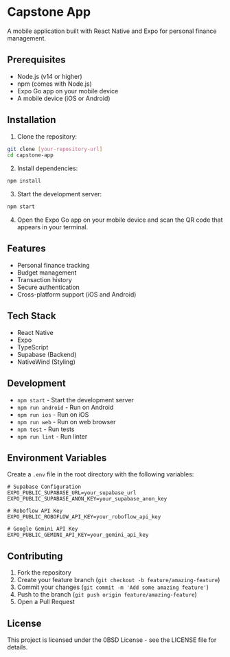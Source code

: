 # Capstone App

A mobile application built with React Native and Expo for personal finance management.

## Prerequisites

- Node.js (v14 or higher)
- npm (comes with Node.js)
- Expo Go app on your mobile device
- A mobile device (iOS or Android)

## Installation

1. Clone the repository:
```bash
git clone [your-repository-url]
cd capstone-app
```

2. Install dependencies:
```bash
npm install
```

3. Start the development server:
```bash
npm start
```

4. Open the Expo Go app on your mobile device and scan the QR code that appears in your terminal.

## Features

- Personal finance tracking
- Budget management
- Transaction history
- Secure authentication
- Cross-platform support (iOS and Android)

## Tech Stack

- React Native
- Expo
- TypeScript
- Supabase (Backend)
- NativeWind (Styling)

## Development

- `npm start` - Start the development server
- `npm run android` - Run on Android
- `npm run ios` - Run on iOS
- `npm run web` - Run on web browser
- `npm test` - Run tests
- `npm run lint` - Run linter

## Environment Variables

Create a `.env` file in the root directory with the following variables:
```
# Supabase Configuration
EXPO_PUBLIC_SUPABASE_URL=your_supabase_url
EXPO_PUBLIC_SUPABASE_ANON_KEY=your_supabase_anon_key

# Roboflow API Key
EXPO_PUBLIC_ROBOFLOW_API_KEY=your_roboflow_api_key

# Google Gemini API Key
EXPO_PUBLIC_GEMINI_API_KEY=your_gemini_api_key
```

## Contributing

1. Fork the repository
2. Create your feature branch (`git checkout -b feature/amazing-feature`)
3. Commit your changes (`git commit -m 'Add some amazing feature'`)
4. Push to the branch (`git push origin feature/amazing-feature`)
5. Open a Pull Request

## License

This project is licensed under the 0BSD License - see the LICENSE file for details.
